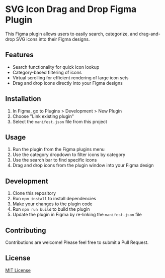 # SVG Icon Drag and Drop Figma Plugin

This Figma plugin allows users to easily search, categorize, and drag-and-drop SVG icons into their Figma designs.

## Features

- Search functionality for quick icon lookup
- Category-based filtering of icons
- Virtual scrolling for efficient rendering of large icon sets
- Drag and drop icons directly into your Figma designs

## Installation

1. In Figma, go to Plugins > Development > New Plugin
2. Choose "Link existing plugin"
3. Select the `manifest.json` file from this project

## Usage

1. Run the plugin from the Figma plugins menu
2. Use the category dropdown to filter icons by category
3. Use the search bar to find specific icons
4. Drag and drop icons from the plugin window into your Figma design

## Development

1. Clone this repository
2. Run `npm install` to install dependencies
3. Make your changes to the plugin code
4. Run `npm run build` to build the plugin
5. Update the plugin in Figma by re-linking the `manifest.json` file

## Contributing

Contributions are welcome! Please feel free to submit a Pull Request.

## License

[MIT License](LICENSE)
